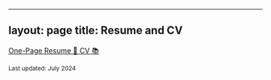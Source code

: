 
---
layout: page
title: Resume and CV
---

<div class="button-container">
  <a href="/CV_Miti_gen.pdf" class="button">
    <span class="button-text">One-Page Resume</span>
    <span class="button-icon">📄</span>
  </a>
  
  <a href="/path-to-your-cv.pdf" class="button">
    <span class="button-text"> CV</span>
    <span class="button-icon">📚</span>
  </a>
</div>


<small>Last updated: July 2024 </small>

